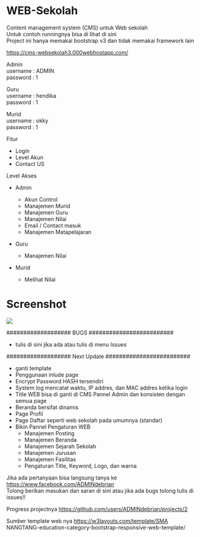 # WEB-Sekolah
 Content management system (CMS) untuk Web sekolah <br>
 Untuk contoh runningnya bisa di lihat di sini <br>
 Project ini hanya memakai bootstrap v3 dan tidak memakai framework lain 
 
https://cms-websekolah3.000webhostapp.com/
 
Admin <br>
username	: ADMIN <br>
password	: 1 

Guru <br>
username	: hendika <br>
password	: 1 <br>

Murid <br>
username	: okky <br>
password	: 1 <br>


 Fitur
 - Login
 - Level Akun
 - Contact US
 
 Level Akses
 - Admin
   + Akun Control
   + Manajemen Murid
   + Manajemen Guru
   + Manajemen Nilai
   + Email / Contact masuk  
   + Manajemen Matapelajaran
   
 - Guru
   + Manajemen Nilai
   
 - Murid
   + Melihat Nilai
   
# Screenshot
<img src=https://github.com/ADMINdebrian/WEB-Sekolah/blob/master/Screenshot.png />

###################  BUGS  #########################
- tulis di sini jika ada atau tulis di menu Issues
 
###################  Next Update  #########################  
- ganti template
- Penggunaan inlude page
- Encrypt Password HASH tersendiri
- System log mencatat waktu, IP addres, dan MAC addres ketika login
- Title WEB bisa di ganti di CMS Pannel Admin dan konsisten dengan semua page
- Beranda bersifat dinamis
- Page Profil
- Page Daftar seperti web sekolah pada umumnya (standar)
- Bikin Pannel Pengaturan WEB
  + Manajemen Posting
  + Manajemen Beranda
  + Manajemen Sejarah Sekolah
  + Manajemen Jurusan
  + Manajemen Fasilitas
  + Pengaturan Title, Keyword, Logo, dan warna

Jika ada pertanyaan bisa langsung tanya ke https://www.facebook.com/ADMINdebrian <br>
Tolong berikan masukan dan saran di sini atau jika ada bugs tolong tulis di issues!!

Progress projectnya https://github.com/users/ADMINdebrian/projects/2

Sumber template web nya https://w3layouts.com/template/SMA NANGTANG-education-category-bootstrap-responsive-web-template/
